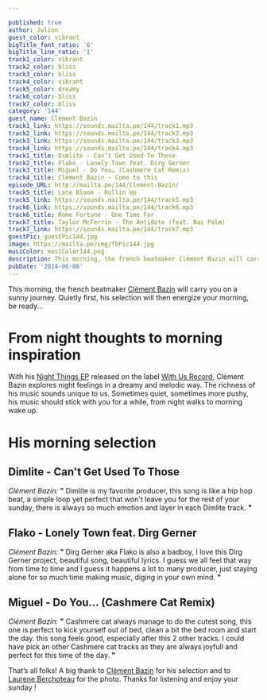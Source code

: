 ```yaml
---

published: true
author: Julien
guest_color: vibrant
bigTitle_font_ratio: '6'
bigTitle_line_ratio: '1'
track1_color: vibrant
track2_color: bliss
track3_color: bliss
track4_color: vibrant
track5_color: dreamy
track6_color: bliss
track7_color: bliss
category: '144'
guest_name: Clément Bazin
track1_link: https://sounds.mailta.pe/144/track1.mp3
track2_link: https://sounds.mailta.pe/144/track2.mp3
track3_link: https://sounds.mailta.pe/144/track3.mp3
track4_link: https://sounds.mailta.pe/144/track4.mp3
track1_title: Dimlite - Can't Get Used To Those
track2_title: Flako - Lonely Town feat. Dirg Gerner
track3_title: Miguel - Do You… (Cashmere Cat Remix)
track4_title: Clément Bazin - Come to this
episode_URL: http://mailta.pe/144/Clement-Bazin/
track5_title: Late Bloom - Rollin Up
track5_link: https://sounds.mailta.pe/144/track5.mp3
track6_link: https://sounds.mailta.pe/144/track6.mp3
track6_title: Rome Fortune - One Time For
track7_title: Taylor McFerrin - The Antidote (feat. Nai Palm)
track7_link: https://sounds.mailta.pe/144/track7.mp3
guestPic: guestPic144.jpg
image: https://mailta.pe/img/fbPic144.jpg
musiColor: musiColor144.png
description: This morning, the french beatmaker Clément Bazin will carry you on a sunny journey. Quietly first, his selection will then energize your morning, be ready...
pubDate: '2014-06-08'
---
```



This morning, the french beatmaker [Clément Bazin](https://soundcloud.com/clembaz "Clément Bazin Soundcloud") will carry you on a sunny journey. Quietly first, his selection will then energize your morning, be ready...

# From night thoughts to morning inspiration

With his [Night Things EP](http://withusrec.bandcamp.com/album/night-things-ep "Clément Bazin Night Things EP ") released on the label [With Us Record](https://soundcloud.com/withusrecords "With Us Record Soundcloud"), Clément Bazin explores night feelings in a dreamy and melodic way. The richness of his music sounds unique to us. Sometimes quiet, sometimes more pushy, his music should stick with you for a while, from night walks to morning wake up. 

# His morning selection

## Dimlite - Can't Get Used To Those
_Clément Bazin:_ **"** Dimlite is my favorite producer, this song is like a hip hop beat, a simple loop yet perfect that won't leave you for the rest of your sunday, there is always so much emotion and layer in each Dimlite track. **"** 

## Flako - Lonely Town feat. Dirg Gerner
_Clément Bazin:_ **"** Dirg Gerner aka Flako is also a badboy, I love this Dirg Gerner project, beautiful song, beautiful lyrics. I guess we all feel that way from time to time and I guess it happens a lot to many producer, just staying alone for so much time making music, diging in your own mind. **"** 

## Miguel - Do You… (Cashmere Cat Remix)
_Clément Bazin:_ **"** Cashmere cat always manage to do the cutest song, this one is perfect to kick yourself out of bed, clean a bit the bed room and start the day. this song feels good, especially after this 2 other tracks. I could have pick an other Cashmere cat tracks as they are always joyfull and perfect for this time of the day. **"** 


That’s all folks! A big thank to [Clément Bazin](https://www.facebook.com/pages/Cl%C3%A9ment-Bazin/240506162716168?fref=ts "Clément Bazin Facebook") for his selection and to [Laurene Berchoteau](http://www.laureneberchoteau.com/ "Laurene Berchoteau Website") for the photo. Thanks for listening and enjoy your sunday !
